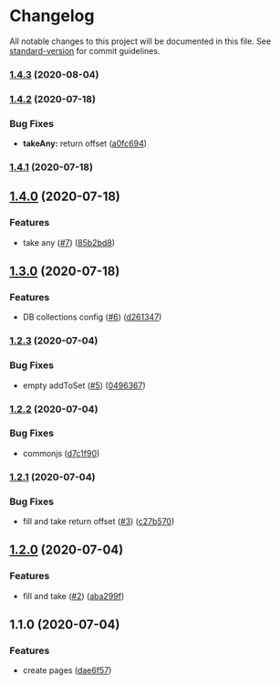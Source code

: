 # Changelog

All notable changes to this project will be documented in this file. See [standard-version](https://github.com/conventional-changelog/standard-version) for commit guidelines.

### [1.4.3](https://github.com/kobiburnley/offset-manager/compare/v1.4.2...v1.4.3) (2020-08-04)

### [1.4.2](https://github.com/kobiburnley/offset-manager/compare/v1.4.1...v1.4.2) (2020-07-18)


### Bug Fixes

* **takeAny:** return offset ([a0fc694](https://github.com/kobiburnley/offset-manager/commit/a0fc694f21136a45ce8e308c66e48392141e0000))

### [1.4.1](https://github.com/kobiburnley/offset-manager/compare/v1.4.0...v1.4.1) (2020-07-18)

## [1.4.0](https://github.com/kobiburnley/offset-manager/compare/v1.3.0...v1.4.0) (2020-07-18)


### Features

* take any ([#7](https://github.com/kobiburnley/offset-manager/issues/7)) ([85b2bd8](https://github.com/kobiburnley/offset-manager/commit/85b2bd8c48921a9e80bcf54f1b123aabe64f36d5))

## [1.3.0](https://github.com/kobiburnley/offset-manager/compare/v1.2.3...v1.3.0) (2020-07-18)


### Features

* DB collections config ([#6](https://github.com/kobiburnley/offset-manager/issues/6)) ([d261347](https://github.com/kobiburnley/offset-manager/commit/d261347bde6d7d405f969964466652891b0922b9))

### [1.2.3](https://github.com/kobiburnley/offset-manager/compare/v1.2.2...v1.2.3) (2020-07-04)


### Bug Fixes

* empty addToSet ([#5](https://github.com/kobiburnley/offset-manager/issues/5)) ([0496367](https://github.com/kobiburnley/offset-manager/commit/0496367690ab3e40c4d20cfa35060fc836c9536b))

### [1.2.2](https://github.com/kobiburnley/offset-manager/compare/v1.2.1...v1.2.2) (2020-07-04)


### Bug Fixes

* commonjs ([d7c1f90](https://github.com/kobiburnley/offset-manager/commit/d7c1f90f370fd2bd4aee8f59350b4489ae4a8350))

### [1.2.1](https://github.com/kobiburnley/offset-manager/compare/v1.2.0...v1.2.1) (2020-07-04)


### Bug Fixes

* fill and take return offset ([#3](https://github.com/kobiburnley/offset-manager/issues/3)) ([c27b570](https://github.com/kobiburnley/offset-manager/commit/c27b570117afcedc14427e21ff6666cd5d66fbd7))

## [1.2.0](https://github.com/kobiburnley/offset-manager/compare/v1.1.0...v1.2.0) (2020-07-04)


### Features

* fill and take ([#2](https://github.com/kobiburnley/offset-manager/issues/2)) ([aba299f](https://github.com/kobiburnley/offset-manager/commit/aba299f2c4d6f90470bee2c318217ebb7cae44a9))

## 1.1.0 (2020-07-04)


### Features

* create pages ([dae6f57](https://github.com/kobiburnley/offset-manager/commit/dae6f572be6bf8004b97e3a5fa10bf798e1e8c26))
